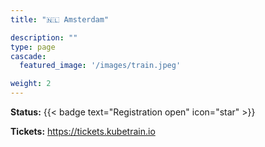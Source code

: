 ```yaml
---
title: "🇳🇱 Amsterdam"

description: ""
type: page
cascade:
  featured_image: '/images/train.jpeg'

weight: 2
---
```


**Status:** {{< badge text="Registration open" icon="star" >}}

**Tickets:** https://tickets.kubetrain.io

<!--more-->
